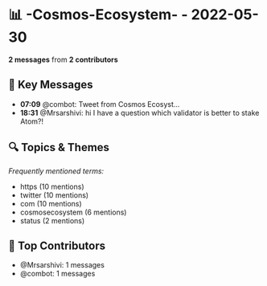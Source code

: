 # 📊 -Cosmos-Ecosystem- - 2022-05-30
**2 messages** from **2 contributors**

## 💬 Key Messages
- **07:09** @combot: [‌‌‌‌‎⁠](https://twitter.com/CosmosEcosystem/status/1531170844344471553)Tweet from Cosmos Ecosyst...
- **18:31** @Mrsarshivi: hi I have a question which  validator is better to stake Atom?!

## 🔍 Topics & Themes
*Frequently mentioned terms:*
- https (10 mentions)
- twitter (10 mentions)
- com (10 mentions)
- cosmosecosystem (6 mentions)
- status (2 mentions)

## 👥 Top Contributors
- @Mrsarshivi: 1 messages
- @combot: 1 messages